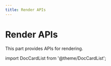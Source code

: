 ```yaml
---
title: Render APIs
---
```


# Render APIs

This part provides APIs for rendering.

import DocCardList from '@theme/DocCardList';

<DocCardList />
